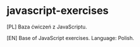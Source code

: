 # javascript-exercises

[PL] Baza ćwiczeń z JavaScriptu. 

[EN] Base of JavaScript exercises. Language: Polish.
